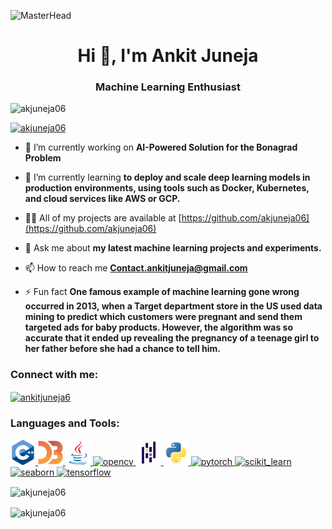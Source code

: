 ![MasterHead](https://chargebacks911.com/wp-content/uploads/2022/02/Fraud-Detection-Machine-Learning-blog.gif)
<h1 align="center">Hi 👋, I'm Ankit Juneja</h1>
<h3 align="center">Machine Learning Enthusiast</h3>

<p align="left"> <img src="https://komarev.com/ghpvc/?username=akjuneja06&label=Profile%20views&color=0e75b6&style=flat" alt="akjuneja06" /> </p>

<p align="left"> <a href="https://github.com/ryo-ma/github-profile-trophy"><img src="https://github-profile-trophy.vercel.app/?username=akjuneja06" alt="akjuneja06" /></a> </p>

- 🔭 I’m currently working on **AI-Powered Solution for the Bonagrad Problem**

- 🌱 I’m currently learning **to deploy and scale deep learning models in production environments, using tools such as Docker, Kubernetes, and cloud services like AWS or GCP.**

- 👨‍💻 All of my projects are available at [https://github.com/akjuneja06](https://github.com/akjuneja06)

- 💬 Ask me about **my latest machine learning projects and experiments.**

- 📫 How to reach me **Contact.ankitjuneja@gmail.com**

- ⚡ Fun fact **One famous example of machine learning gone wrong occurred in 2013, when a Target department store in the US used data mining to predict which customers were pregnant and send them targeted ads for baby products. However, the algorithm was so accurate that it ended up revealing the pregnancy of a teenage girl to her father before she had a chance to tell him.**

<h3 align="left">Connect with me:</h3>
<p align="left">
<a href="www.linkedin.com/in/ankitjuneja6" target="blank"><img align="center" src="https://raw.githubusercontent.com/rahuldkjain/github-profile-readme-generator/master/src/images/icons/Social/linked-in-alt.svg" alt="ankitjuneja6" height="30" width="40" /></a>
</p>

<h3 align="left">Languages and Tools:</h3>
<p align="left"> <a href="https://www.w3schools.com/cpp/" target="_blank" rel="noreferrer"> <img src="https://raw.githubusercontent.com/devicons/devicon/master/icons/cplusplus/cplusplus-original.svg" alt="cplusplus" width="40" height="40"/> </a> <a href="https://d3js.org/" target="_blank" rel="noreferrer"> <img src="https://raw.githubusercontent.com/devicons/devicon/master/icons/d3js/d3js-original.svg" alt="d3js" width="40" height="40"/> </a> <a href="https://www.java.com" target="_blank" rel="noreferrer"> <img src="https://raw.githubusercontent.com/devicons/devicon/master/icons/java/java-original.svg" alt="java" width="40" height="40"/> </a> <a href="https://opencv.org/" target="_blank" rel="noreferrer"> <img src="https://www.vectorlogo.zone/logos/opencv/opencv-icon.svg" alt="opencv" width="40" height="40"/> </a> <a href="https://pandas.pydata.org/" target="_blank" rel="noreferrer"> <img src="https://raw.githubusercontent.com/devicons/devicon/2ae2a900d2f041da66e950e4d48052658d850630/icons/pandas/pandas-original.svg" alt="pandas" width="40" height="40"/> </a> <a href="https://www.python.org" target="_blank" rel="noreferrer"> <img src="https://raw.githubusercontent.com/devicons/devicon/master/icons/python/python-original.svg" alt="python" width="40" height="40"/> </a> <a href="https://pytorch.org/" target="_blank" rel="noreferrer"> <img src="https://www.vectorlogo.zone/logos/pytorch/pytorch-icon.svg" alt="pytorch" width="40" height="40"/> </a> <a href="https://scikit-learn.org/" target="_blank" rel="noreferrer"> <img src="https://upload.wikimedia.org/wikipedia/commons/0/05/Scikit_learn_logo_small.svg" alt="scikit_learn" width="40" height="40"/> </a> <a href="https://seaborn.pydata.org/" target="_blank" rel="noreferrer"> <img src="https://seaborn.pydata.org/_images/logo-mark-lightbg.svg" alt="seaborn" width="40" height="40"/> </a> <a href="https://www.tensorflow.org" target="_blank" rel="noreferrer"> <img src="https://www.vectorlogo.zone/logos/tensorflow/tensorflow-icon.svg" alt="tensorflow" width="40" height="40"/> </a> </p>

<p><img align="center" src="https://github-readme-stats.vercel.app/api/top-langs?username=akjuneja06&show_icons=true&locale=en&layout=compact" alt="akjuneja06" /></p>

<p><img align="center" src="https://github-readme-streak-stats.herokuapp.com/?user=akjuneja06&" alt="akjuneja06" /></p>
